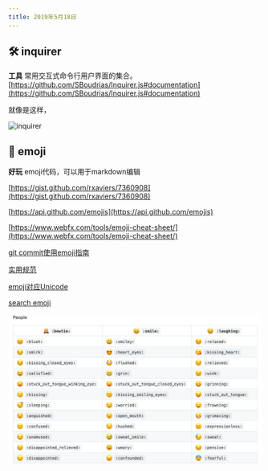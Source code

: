 ```yaml
---
title: 2019年5月18日
---
```


## :hammer_and_wrench: inquirer

**工具** 常用交互式命令行用户界面的集合。[https://github.com/SBoudrias/Inquirer.js#documentation](https://github.com/SBoudrias/Inquirer.js#documentation)

就像是这样，

![inquirer](https://camo.githubusercontent.com/7875ea03e79eaf968bf38fc4e70996d23ed1c1cc/68747470733a2f2f63646e2e7261776769742e636f6d2f53426f7564726961732f496e7175697265722e6a732f323861653833333762613531643933653335396566346637656532346537396236393839383936322f6173736574732f73637265656e73686f74732f696e7075742e737667)

## :gift: emoji

**好玩** emoji代码，可以用于markdown编辑

[https://gist.github.com/rxaviers/7360908](https://gist.github.com/rxaviers/7360908)

[https://api.github.com/emojis](https://api.github.com/emojis)

[https://www.webfx.com/tools/emoji-cheat-sheet/](https://www.webfx.com/tools/emoji-cheat-sheet/)

[git commit使用emoji指南](https://github.com/liuchengxu/git-commit-emoji-cn)

[实用规范](https://gitmoji.carloscuesta.me/)

[emoji对应Unicode](https://apps.timwhitlock.info/emoji/tables/unicode)

[search emoji](https://emojipedia.org/)

![配图](./assets/emoji.png)